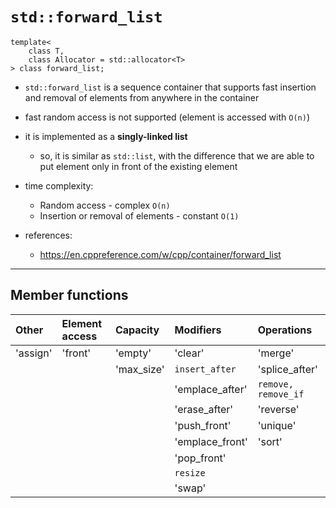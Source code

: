 # `std::forward_list`

    template<
        class T,
        class Allocator = std::allocator<T>
    > class forward_list;

- `std::forward_list` is a sequence container that supports fast
  insertion and removal of elements from anywhere in the container
- fast random access is not supported (element is accessed with `O(n)`)
- it is implemented as a **singly-linked list**
  - so, it is similar as `std::list`, with the difference that we are able to put
    element only in front of the existing element

- time complexity:
  - Random access - complex `O(n)`
  - Insertion or removal of elements - constant `O(1)`

- references:
  - <https://en.cppreference.com/w/cpp/container/forward_list>

--------------------------------------------------------------------------------

## Member functions

| Other     | Element access   | Capacity    | Modifiers        | Operations          |
| :---      | :---             | :---        | :---             | :---                |
| 'assign'  | 'front'          | 'empty'     | 'clear'          | 'merge'             |
|           |                  | 'max_size'  | `insert_after`   | 'splice_after'      |
|           |                  |             | 'emplace_after'  | `remove, remove_if` |
|           |                  |             | 'erase_after'    | 'reverse'           |
|           |                  |             | 'push_front'     | 'unique'            |
|           |                  |             | 'emplace_front'  | 'sort'              |
|           |                  |             | 'pop_front'      |                     |
|           |                  |             | `resize`         |                     |
|           |                  |             | 'swap'           |                     |

